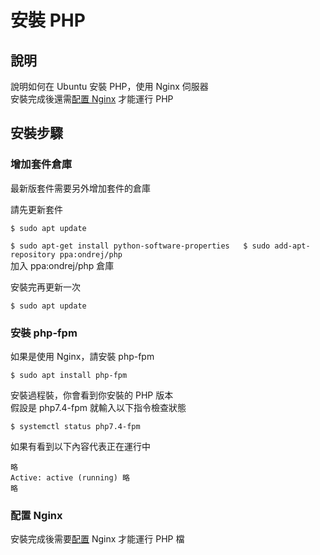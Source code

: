 # 安裝 PHP

## 說明

說明如何在 Ubuntu 安裝 PHP，使用 Nginx 伺服器  
安裝完成後還需[配置 Nginx](an-zhuang-php.md#pei-zhi-nginx) 才能運行 PHP

## 安裝步驟

### 增加套件倉庫

最新版套件需要另外增加套件的倉庫

請先更新套件

`$ sudo apt update`

`$ sudo apt-get install python-software-properties  
$ sudo add-apt-repository ppa:ondrej/php`  
加入 ppa:ondrej/php 倉庫

安裝完再更新一次

`$ sudo apt update`

### 安裝 php-fpm

如果是使用 Nginx，請安裝 php-fpm

`$ sudo apt install php-fpm`

安裝過程裝，你會看到你安裝的 PHP 版本  
假設是 php7.4-fpm 就輸入以下指令檢查狀態

`$ systemctl status php7.4-fpm`

如果有看到以下內容代表正在運行中

```text
略
Active: active (running) 略
略
```

### 配置 Nginx

安裝完成後需要[配置](an-zhuang-nginx.md#pei-zhi-php) Nginx 才能運行 PHP 檔

